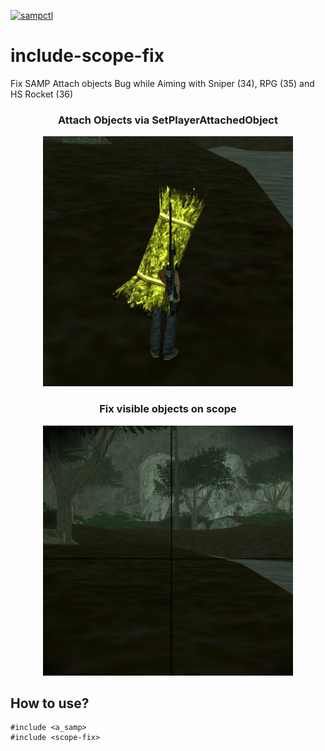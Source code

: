 [![sampctl](https://img.shields.io/badge/sampctl-scope--fix-2f2f2f.svg?style=for-the-badge)](https://github.com/zile42O/include-scope-fix)

# include-scope-fix
Fix SAMP Attach objects Bug while Aiming with Sniper (34), RPG (35) and HS Rocket (36)


<div align="center">
    <h3>Attach Objects via SetPlayerAttachedObject</h3>
    <img src="/attachs.png" width="400px"</img> 
</div>

<div align="center">
    <h3>Fix visible objects on scope</h3>
    <img src="/fix.png" width="400px"</img> 
</div>

##  How to use?
```Pawn
#include <a_samp>
#include <scope-fix>
```
